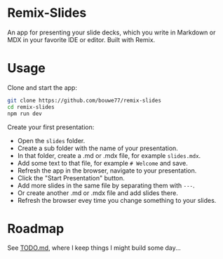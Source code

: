 # Remix-Slides

An app for presenting your slide decks, which you write in Markdown or MDX in your favorite IDE or editor. Built with Remix.

# Usage

Clone and start the app:

```sh
git clone https://github.com/bouwe77/remix-slides
cd remix-slides
npm run dev
```

Create your first presentation:

- Open the `slides` folder.
- Create a sub folder with the name of your presentation.
- In that folder, create a .md or .mdx file, for example `slides.mdx`.
- Add some text to that file, for example `# Welcome` and save.
- Refresh the app in the browser, navigate to your presentation.
- Click the "Start Presentation" button.
- Add more slides in the same file by separating them with `---`.
- Or create another .md or .mdx file and add slides there.
- Refresh the browser evey time you change something to your slides.

# Roadmap

See [TODO.md](./TODO.md), where I keep things I might build some day...
